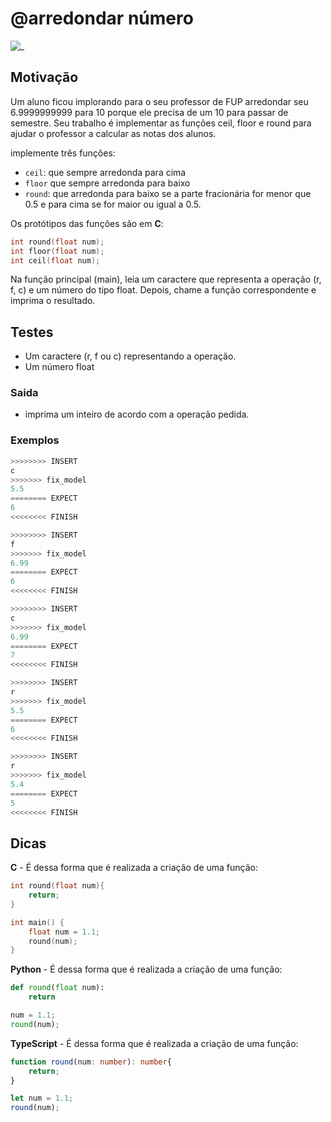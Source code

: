 # @arredondar número

![_](cover.jpg)

## Motivação

Um aluno ficou implorando para o seu professor de FUP arredondar seu 6.9999999999 para 10 porque ele precisa de um 10 para passar de semestre. Seu trabalho é implementar as funções ceil, floor e round para ajudar o professor a calcular as notas dos alunos.

implemente três funções:

- `ceil`: que sempre arredonda para cima
- `floor` que sempre arredonda para baixo
- `round`: que arredonda para baixo se a parte fracionária for menor que 0.5 e para cima se for maior ou igual a 0.5.

Os protótipos das funções são em **C**:

```c
int round(float num);
int floor(float num);
int ceil(float num);
```

Na função principal (main), leia um caractere que representa a operação (r, f, c) e um número do tipo float. Depois, chame a função correspondente e imprima o resultado.

## Testes

- Um caractere (r, f ou c) representando a operação.
- Um número float

### Saida

- imprima um inteiro de acordo com a operação pedida.  

### Exemplos

``` py
>>>>>>>> INSERT
c
>>>>>>> fix_model
5.5
======== EXPECT
6
<<<<<<<< FINISH
```

```py
>>>>>>>> INSERT
f
>>>>>>> fix_model
6.99
======== EXPECT
6
<<<<<<<< FINISH
```

```py
>>>>>>>> INSERT
c
>>>>>>> fix_model
6.99
======== EXPECT
7
<<<<<<<< FINISH
```

```py
>>>>>>>> INSERT
r
>>>>>>> fix_model
5.5
======== EXPECT
6
<<<<<<<< FINISH
```

```py
>>>>>>>> INSERT
r
>>>>>>> fix_model
5.4
======== EXPECT
5
<<<<<<<< FINISH
```

## Dicas

**C** - É dessa forma que é realizada a criação de uma função:

```c
int round(float num){
    return;
}

int main() {
    float num = 1.1;
    round(num);
}
```

**Python** - É dessa forma que é realizada a criação de uma função:

```py
def round(float num):
    return

num = 1.1;
round(num);
```

**TypeScript** - É dessa forma que é realizada a criação de uma função:

```ts
function round(num: number): number{
    return;
}

let num = 1.1;
round(num);
```
